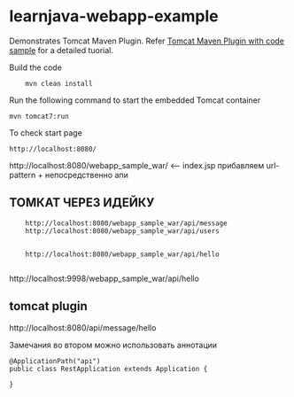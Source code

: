 # learnjava-webapp-example

Demonstrates Tomcat Maven Plugin. Refer [Tomcat Maven Plugin with code sample](https://learnjava.co.in/tomcat-maven-plugin-with-code-sample/) for a detailed tuorial.

Build the code
```
    mvn clean install
```


Run the following command to start the embedded Tomcat container
```
mvn tomcat7:run
```


To check start page 
```
http://localhost:8080/
```

http://localhost:8080/webapp_sample_war/     <-- index.jsp
прибавляем url-pattern + непосредственно апи 

## ТОМКАТ ЧЕРЕЗ ИДЕЙКУ
```
    http://localhost:8080/webapp_sample_war/api/message
    http://localhost:8080/webapp_sample_war/api/users
    
    
    http://localhost:8080/webapp_sample_war/api/hello
 
```

http://localhost:9998/webapp_sample_war/api/hello

## tomcat plugin 
http://localhost:8080/api/message/hello



Замечания 
во втором можно использовать аннотации
```
@ApplicationPath("api")
public class RestApplication extends Application {

}
```